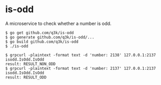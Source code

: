 is-odd
======

A microservice to check whether a number is odd.

    $ go get github.com/q3k/is-odd
    $ go generate github.com/q3k/is-odd/...
    $ go build github.com/q3k/is-odd
    $ ./is-odd

    $ grpcurl -plaintext -format text -d 'number: 2138' 127.0.0.1:2137 isodd.IsOdd.IsOdd
    result: RESULT_NON_ODD
    $ grpcurl -plaintext -format text -d 'number: 2137' 127.0.0.1:2137 isodd.IsOdd.IsOdd
    result: RESULT_ODD

